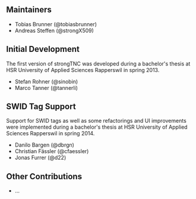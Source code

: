 Maintainers
-----------

- Tobias Brunner (@tobiasbrunner)
- Andreas Steffen (@strongX509)

Initial Development
-------------------

The first version of strongTNC was developed during a bachelor's thesis at HSR
University of Applied Sciences Rapperswil in spring 2013.

- Stefan Rohner (@sinobin)
- Marco Tanner (@tannerli)

SWID Tag Support
----------------

Support for SWID tags as well as some refactorings and UI improvements were
implemented during a bachelor's thesis at HSR University of Applied Sciences
Rapperswil in spring 2014.

- Danilo Bargen (@dbrgn)
- Christian Fässler (@cfaessler)
- Jonas Furrer (@d22)

Other Contributions
-------------------

- ...
